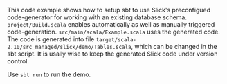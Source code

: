 This code example shows how to setup sbt to use Slick's preconfigued code-generator for working with an existing database schema. `project/Build.scala` enables automatically as well as manually triggered code-generation. `src/main/scala/Example.scala` uses the generated code. The code is generated into file `target/scala-2.10/src_managed/slick/demo/Tables.scala`, which can be changed in the sbt script. It is usally wise to keep the generated Slick code under version control.

Use `sbt run` to run the demo.
